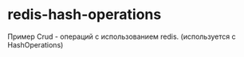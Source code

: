 # redis-hash-operations

Пример Crud - операций с использованием redis. (используется с HashOperations)
